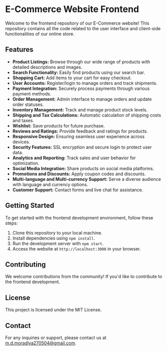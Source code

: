 # E-Commerce Website Frontend

Welcome to the frontend repository of our E-Commerce website! This repository contains all the code related to the user interface and client-side functionalities of our online store.

## Features

- **Product Listings:** Browse through our wide range of products with detailed descriptions and images.
- **Search Functionality:** Easily find products using our search bar.
- **Shopping Cart:** Add items to your cart for easy checkout.
- **User Accounts:** Register/login to manage orders and track shipments.
- **Payment Integration:** Securely process payments through various payment methods.
- **Order Management:** Admin interface to manage orders and update order statuses.
- **Inventory Management:** Track and manage product stock levels.
- **Shipping and Tax Calculations:** Automatic calculation of shipping costs and taxes.
- **Wishlist:** Save products for future purchase.
- **Reviews and Ratings:** Provide feedback and ratings for products.
- **Responsive Design:** Ensuring seamless user experience across devices.
- **Security Features:** SSL encryption and secure login to protect user data.
- **Analytics and Reporting:** Track sales and user behavior for optimization.
- **Social Media Integration:** Share products on social media platforms.
- **Promotions and Discounts:** Apply coupon codes and discounts.
- **Multi-language and Multi-currency Support:** Serve a diverse audience with language and currency options.
- **Customer Support:** Contact forms and live chat for assistance.

## Getting Started

To get started with the frontend development environment, follow these steps:

1. Clone this repository to your local machine.
2. Install dependencies using `npm install`.
3. Run the development server with `npm start`.
4. Access the website at `http://localhost:3000` in your browser.

## Contributing

We welcome contributions from the community! If you'd like to contribute to the frontend development.

## License

This project is licensed under the MIT License. 

## Contact

For any inquiries or support, please contact us at m.d.moradiya270504@gmail.com.
